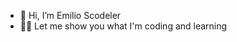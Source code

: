 - 👋 Hi, I’m Emilio Scodeler
- 👨‍💻 Let me show you what I'm coding and learning

<!---
emiscode/emiscode is a ✨ special ✨ repository because its `README.md` (this file) appears on your GitHub profile.
You can click the Preview link to take a look at your changes.
--->

